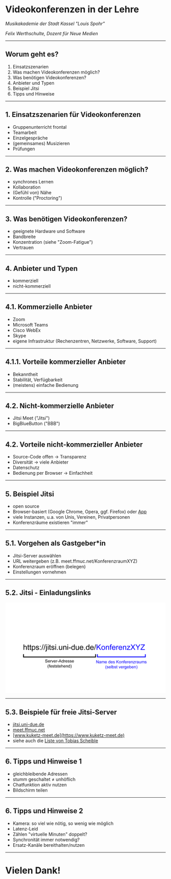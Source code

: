 # Videokonferenzen in der Lehre

_Musikakademie der Stadt Kassel "Louis Spohr"_

_Felix Werthschulte, Dozent für Neue Medien_

---

## Worum geht es?

1. Einsatzszenarien
2. Was machen Videokonferenzen möglich?
3. Was benötigen Videokonferenzen?
4. Anbieter und Typen
5. Beispiel Jitsi
6. Tipps und Hinweise

---

## 1. Einsatzszenarien für Videokonferenzen

- Gruppenunterricht frontal
- Teamarbeit
- Einzelgespräche
- (gemeinsames) Musizieren
- Prüfungen

---

## 2. Was machen Videokonferenzen möglich?

- synchrones Lernen
- Kollaboration
- (Gefühl von) Nähe
- Kontrolle ("Proctoring")

---

## 3. Was benötigen Videokonferenzen?

- geeignete Hardware und Software
- Bandbreite
- Konzentration (siehe "Zoom-Fatigue")
- Vertrauen

---

## 4. Anbieter und Typen

- kommerziell
- nicht-kommerziell

---

## 4.1. Kommerzielle Anbieter

- Zoom
- Microsoft Teams
- Cisco WebEx
- Skype
- eigene Infrastruktur (Rechenzentren, Netzwerke, Software, Support)

---

## 4.1.1. Vorteile kommerzieller Anbieter

- Bekanntheit
- Stabilität, Verfügbarkeit
- (meistens) einfache Bedienung

---

## 4.2. Nicht-kommerzielle Anbieter

- Jitsi Meet ("Jitsi")
- BigBlueButton ("BBB")

---

## 4.2. Vorteile nicht-kommerzieller Anbieter

- Source-Code offen → Transparenz
- Diversität → viele Anbieter
- Datenschutz
- Bedienung per Browser → Einfachheit

---

## 5. Beispiel Jitsi

- open source
- Browser-basiert (Google Chrome, Opera, ggf. Firefox) oder [App](https://play.google.com/store/apps/details?id=org.jitsi.meet&hl=de_DE)
- viele Instanzen, u.a. von Unis, Vereinen, Privatpersonen
- Konferenzräume existieren "immer"

---

## 5.1. Vorgehen als Gastgeber*in

- Jitsi-Server auswählen
- URL weitergeben (z.B. meet.ffmuc.net/KonferenzraumXYZ)
- Konferenzraum eröffnen (belegen)
- Einstellungen vornehmen

---

## 5.2. Jitsi - Einladungslinks

![Jitsi Einladungslink](jitsi-adresse.png)

---

## 5.3. Beispiele für freie Jitsi-Server

- [jitsi.uni-due.de](https://jitsi.uni-due.de)
- [meet.ffmuc.net](https://meet.ffmuc.net)
- [www.kuketz-meet.de](https://www.kuketz-meet.de)
- siehe auch die [Liste von Tobias Scheible](https://scheible.it/liste-mit-oeffentlichen-jitsi-meet-instanzen/)

---

## 6. Tipps und Hinweise 1

- gleichbleibende Adressen
- stumm geschaltet ≠ unhöflich
- Chatfunktion aktiv nutzen
- Bildschirm teilen

---

## 6. Tipps und Hinweise 2

- Kamera: so viel wie nötig, so wenig wie möglich
- Latenz-Leid
- Zählen "virtuelle Minuten" doppelt?
- Synchronität immer notwendig?
- Ersatz-Kanäle bereithalten/nutzen

---

# Vielen Dank!
